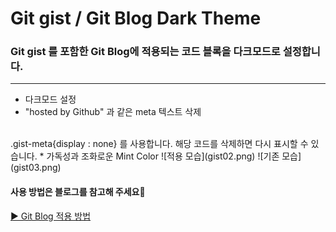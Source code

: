 # Git gist / Git Blog Dark Theme
### Git gist 를 포함한 Git Blog에 적용되는 코드 블록을 다크모드로 설정합니다.
---

* 다크모드 설정
* "hosted by Github" 과 같은 meta 텍스트 삭제 
<br/>
.gist-meta{display : none} 를 사용합니다. 해당 코드를 삭제하면 다시 표시할 수 있습니다.
* 가독성과 조화로운 Mint Color
![적용 모습](gist02.png)
![기존 모습](gist03.png)

#### 사용 방법은 블로그를 참고해 주세요🐸
[▶ Git Blog 적용 방법](http://127.0.0.1:4000/posts/2022-04-26-page002)
